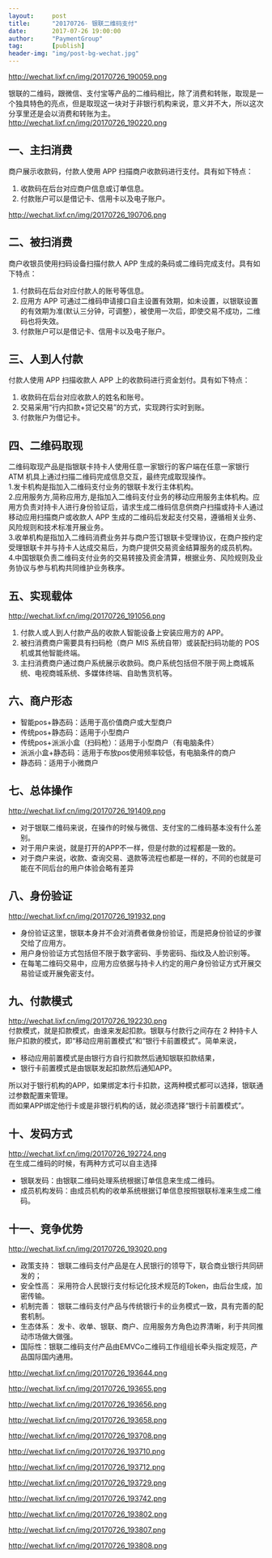 ```yaml
---                                                                 
layout:     post                                    
title:      "20170726- 银联二维码支付"                                                                   
date:       2017-07-26 19:00:00                                                                   
author:     "PaymentGroup"                              
tag:		[publish]                        
header-img: "img/post-bg-wechat.jpg"                             
---          
```

http://wechat.lixf.cn/img/20170726_190059.png  
    
银联的二维码，跟微信、支付宝等产品的二维码相比，除了消费和转账，取现是一个独具特色的亮点，但是取现这一块对于非银行机构来说，意义并不大，所以这次分享里还是会以消费和转账为主。    
http://wechat.lixf.cn/img/20170726_190220.png    
    
## 一、主扫消费     
    
商户展示收款码，付款人使用 APP 扫描商户收款码进行支付。具有如下特点：     
1. 收款码在后台对应商户信息或订单信息。    
2. 付款账户可以是借记卡、信用卡以及电子账户。    
  
http://wechat.lixf.cn/img/20170726_190706.png  
  
## 二、被扫消费     
    
商户收银员使用扫码设备扫描付款人 APP 生成的条码或二维码完成支付。具有如下特点：     
1. 付款码在后台对应付款人的账号等信息。      
2. 应用方 APP 可通过二维码申请接口自主设置有效期，如未设置，以银联设置的有效期为准(默认三分钟，可调整），被使用一次后，即使交易不成功，二维码也将失效。       
3. 付款账户可以是借记卡、信用卡以及电子账户。      
    
## 三、人到人付款     
    
付款人使用 APP 扫描收款人 APP 上的收款码进行资金划付。具有如下特点：    
1. 收款码在后台对应收款人的姓名和账号。     
2. 交易采用“行内扣款+贷记交易”的方式，实现跨行实时到账。    
3. 付款账户为借记卡。     
    
## 四、二维码取现     
    
二维码取现产品是指银联卡持卡人使用任意一家银行的客户端在任意一家银行 ATM 机具上通过扫描二维码完成信息交互，最终完成取现操作。    
1.发卡机构是指加入二维码支付业务的银联卡发行主体机构。      
2.应用服务方,简称应用方,是指加入二维码支付业务的移动应用服务主体机构。应用方负责对持卡人进行身份验证后，请求生成二维码信息供商户扫描或持卡人通过移动应用扫描商户或收款人 APP 生成的二维码后发起支付交易，遵循相关业务、风险规则和技术标准开展业务。      
3.收单机构是指加入二维码消费业务并与商户签订银联卡受理协议，在商户按约定受理银联卡并与持卡人达成交易后，为商户提供交易资金结算服务的成员机构。       
4.中国银联负责二维码支付业务的交易转接及资金清算，根据业务、风险规则及业务协议与参与机构共同维护业务秩序。      
    
## 五、实现载体    
http://wechat.lixf.cn/img/20170726_191056.png    
1. 付款人或人到人付款产品的收款人智能设备上安装应用方的 APP。     
2. 被扫消费商户需要具有扫码枪（商户 MIS 系统自带）或装配扫码功能的 POS 机或其他智能终端。     
3. 主扫消费商户通过商户系统展示收款码。商户系统包括但不限于网上商城系统、电视商城系统、多媒体终端、自助售货机等。    
    
## 六、商户形态    
    
- 智能pos+静态码：适用于高价值商户或大型商户    
- 传统pos+静态码：适用于小型商户    
- 传统pos+派派小盒（扫码枪）：适用于小型商户（有电脑条件）    
- 派派小盒+静态码：适用于布放pos使用频率较低，有电脑条件的商户    
- 静态码：适用于小微商户    
    
## 七、总体操作    
http://wechat.lixf.cn/img/20170726_191409.png    
- 对于银联二维码来说，在操作的时候与微信、支付宝的二维码基本没有什么差别。    
- 对于用户来说，就是打开的APP不一样，但是付款的过程都是一致的。    
- 对于商户来说，收款、查询交易、退款等流程也都是一样的，不同的也就是可能在不同后台的用户体验会略有差异    
    
## 八、身份验证    
http://wechat.lixf.cn/img/20170726_191932.png    
- 身份验证这里，银联本身并不会对消费者做身份验证，而是把身份验证的步骤交给了应用方。    
- 用户身份验证方式包括但不限于数字密码、手势密码、指纹及人脸识别等。    
- 在每笔二维码交易中，应用方应依据与持卡人约定的用户身份验证方式开展交易验证或开展免密支付。    
    
## 九、付款模式    
http://wechat.lixf.cn/img/20170726_192230.png    
付款模式，就是扣款模式，由谁来发起扣款。银联与付款行之间存在 2 种持卡人账户扣款的模式，即“移动应用前置模式”和“银行卡前置模式”。简单来说，    
- 移动应用前置模式是由银行方自行扣款然后通知银联扣款结果，    
- 银行卡前置模式是由银联发起扣款然后通知APP。    
    
所以对于银行机构的APP，如果绑定本行卡扣款，这两种模式都可以选择，银联通过参数配置来管理。    
而如果APP绑定他行卡或是非银行机构的话，就必须选择“银行卡前置模式”。    
    
## 十、发码方式    
http://wechat.lixf.cn/img/20170726_192724.png    
在生成二维码的时候，有两种方式可以自主选择    
- 银联发码：由银联二维码处理系统根据订单信息来生成二维码。    
- 成员机构发码：由成员机构的收单系统根据订单信息按照银联标准来生成二维码。    
    
## 十一、竞争优势    
http://wechat.lixf.cn/img/20170726_193020.png    
- 政策支持： 银联二维码支付产品是在人民银行的领导下，联合商业银行共同研发的；    
- 安全性高： 采用符合人民银行支付标记化技术规范的Token，由后台生成，加密传输。    
- 机制完善： 银联二维码支付产品与传统银行卡的业务模式一致，具有完善的配套机制。    
- 生态体系： 发卡、收单、银联、商户、应用服务方角色边界清晰，利于共同推动市场做大做强。    
- 国际性：银联二维码支付产品由EMVCo二维码工作组组长牵头指定规范，产品国际国内通用。    
    
http://wechat.lixf.cn/img/20170726_193644.png   
  
http://wechat.lixf.cn/img/20170726_193655.png  
  
http://wechat.lixf.cn/img/20170726_193656.png  
  
http://wechat.lixf.cn/img/20170726_193658.png  
  
http://wechat.lixf.cn/img/20170726_193708.png  
  
http://wechat.lixf.cn/img/20170726_193710.png  
  
http://wechat.lixf.cn/img/20170726_193712.png  
  
http://wechat.lixf.cn/img/20170726_193729.png  
  
http://wechat.lixf.cn/img/20170726_193742.png  
  
http://wechat.lixf.cn/img/20170726_193802.png  
  
http://wechat.lixf.cn/img/20170726_193807.png  
  
http://wechat.lixf.cn/img/20170726_193808.png